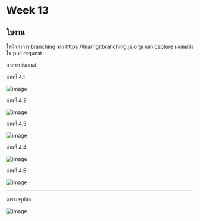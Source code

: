 # Week 13 #

## ใบงาน

ให้ฝึกทำการ branching  จาก  https://learngitbranching.js.org/ แล้ว capture ผลลัพธ์ส่งใน pull request

ผลการเล่นเกมส์

ด่านที่ 4.1 

![image](https://user-images.githubusercontent.com/92082685/144704541-b7a371f0-22b7-4dfe-95ea-1ac62508edc5.png)


ด่านที่ 4.2

![image](https://user-images.githubusercontent.com/92082685/144704717-1ebf7141-9ffc-4bc2-af16-154965d6b48c.png)


ด่านที่ 4.3

![image](https://user-images.githubusercontent.com/92082685/144704806-c7f09a62-cd53-4062-a2fe-8034d98cb263.png)


ด่านที่ 4.4

![image](https://user-images.githubusercontent.com/92082685/144704916-2b878f5f-806f-4e1b-b02e-9506ddae18c3.png)



ด่านที่ 4.5

![image](https://user-images.githubusercontent.com/92082685/144705005-6841e7c9-ade8-4741-8063-06688d87e5c2.png)

---
ตารางสรุปผล

![image](https://user-images.githubusercontent.com/92082685/144705024-c10e4135-0161-466a-8718-a40b101074ec.png)




